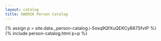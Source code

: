 ```yaml
---
layout: catalog
title: SWERIK Person Catalog
---
```

{% assign p = site.data._person-catalog.i-5oxq9QfXuQEKCyB87SfvtP %}
{% include person-catalog.html p=p %}

